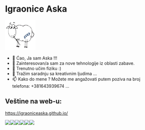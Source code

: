 # Igraonice Aska

<img src="https://github.com/igraoniceaska/igraoniceaska/blob/main/aska.png" width="100" height="auto" />

- 👋 Ćao, Ja sam Aska !!!
- 👀 Zainteresovan/a sam za nove tehnologije iz oblasti zabave.
- 🌱 Trenutno učim fiziku :) 
- 💞️ Tražim saradnju sa kreativnim ljudima ...
- 📫 Kako do mene ? Možete me angažovati putem poziva na broj telefona: +381643939674 ...

## Veštine na web-u:

https://igraoniceaska.github.io/

<img src="https://img.shields.io/badge/HTML-239120?style=for-the-badge&logo=html5&logoColor=white"/><img src="https://img.shields.io/badge/HTML5-E34F26?style=for-the-badge&logo=html5&logoColor=white"/><img src="https://img.shields.io/badge/CSS-239120?&style=for-the-badge&logo=css3&logoColor=white"/><img src="https://img.shields.io/badge/CSS3-1572B6?style=for-the-badge&logo=css3&logoColor=white"/><img src="https://img.shields.io/badge/JavaScript-323330?style=for-the-badge&logo=javascript&logoColor=F7DF1E"/><img src="https://img.shields.io/badge/jQuery-0769AD?style=for-the-badge&logo=jquery&logoColor=white" />




